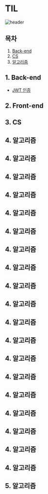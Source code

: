 # TIL

![header](https://capsule-render.vercel.app/api?type=waving&color=auto&height=200&section=header&text=Today%20I%20Learned&fontSize=90)

## 목차

1. [Back-end](#1.-Back-end)<br>
2. [CS](#2.-CS)<br>
5. [알고리즘](#5.-알고리즘)<br>

## 1. Back-end

* [JWT 인증](./WEB/Back-end/JWT%20인증.md)

## 2. Front-end

## 3. CS

## 4. 알고리즘

## 4. 알고리즘
## 4. 알고리즘
## 4. 알고리즘
## 4. 알고리즘
## 4. 알고리즘
## 4. 알고리즘
## 4. 알고리즘
## 4. 알고리즘
## 4. 알고리즘
## 4. 알고리즘
## 4. 알고리즘
## 4. 알고리즘
## 4. 알고리즘
## 4. 알고리즘
## 4. 알고리즘
## 4. 알고리즘
## 4. 알고리즘
## 4. 알고리즘
## 5. 알고리즘
